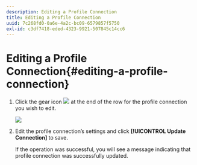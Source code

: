 ```yaml
---
description: Editing a Profile Connection
title: Editing a Profile Connection
uuid: 7c268fd0-0a6e-4a2c-bc09-6579857f5750
exl-id: c3df7418-eded-4323-9921-507845c14cc6
---
```

# Editing a Profile Connection{#editing-a-profile-connection}

1. Click the gear icon ![](assets/edit_icon.png) at the end of the row for the profile connection you wish to edit.

   ![](assets/edit_profile_connection.png)

1. Edit the profile connection’s settings and click **[!UICONTROL Update Connection]** to save.

   If the operation was successful, you will see a message indicating that profile connection was successfully updated.
